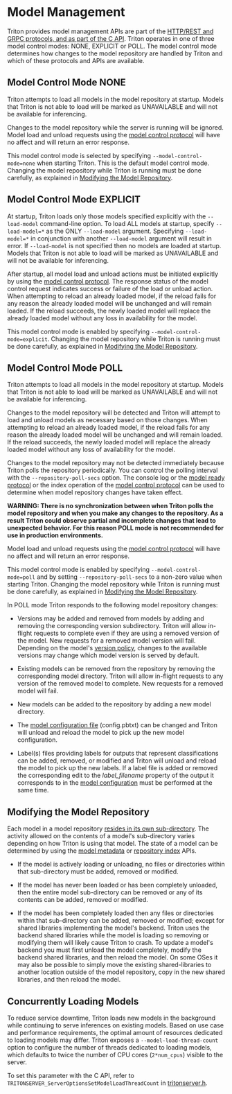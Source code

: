 <!--
# Copyright 2018-2022, NVIDIA CORPORATION & AFFILIATES. All rights reserved.
#
# Redistribution and use in source and binary forms, with or without
# modification, are permitted provided that the following conditions
# are met:
#  * Redistributions of source code must retain the above copyright
#    notice, this list of conditions and the following disclaimer.
#  * Redistributions in binary form must reproduce the above copyright
#    notice, this list of conditions and the following disclaimer in the
#    documentation and/or other materials provided with the distribution.
#  * Neither the name of NVIDIA CORPORATION nor the names of its
#    contributors may be used to endorse or promote products derived
#    from this software without specific prior written permission.
#
# THIS SOFTWARE IS PROVIDED BY THE COPYRIGHT HOLDERS ``AS IS'' AND ANY
# EXPRESS OR IMPLIED WARRANTIES, INCLUDING, BUT NOT LIMITED TO, THE
# IMPLIED WARRANTIES OF MERCHANTABILITY AND FITNESS FOR A PARTICULAR
# PURPOSE ARE DISCLAIMED.  IN NO EVENT SHALL THE COPYRIGHT OWNER OR
# CONTRIBUTORS BE LIABLE FOR ANY DIRECT, INDIRECT, INCIDENTAL, SPECIAL,
# EXEMPLARY, OR CONSEQUENTIAL DAMAGES (INCLUDING, BUT NOT LIMITED TO,
# PROCUREMENT OF SUBSTITUTE GOODS OR SERVICES; LOSS OF USE, DATA, OR
# PROFITS; OR BUSINESS INTERRUPTION) HOWEVER CAUSED AND ON ANY THEORY
# OF LIABILITY, WHETHER IN CONTRACT, STRICT LIABILITY, OR TORT
# (INCLUDING NEGLIGENCE OR OTHERWISE) ARISING IN ANY WAY OUT OF THE USE
# OF THIS SOFTWARE, EVEN IF ADVISED OF THE POSSIBILITY OF SUCH DAMAGE.
-->

# Model Management

Triton provides model management APIs are part of the [HTTP/REST and
GRPC protocols, and as part of the C
API](../customization_guide/inference_protocols.md). Triton operates in one of three model
control modes: NONE, EXPLICIT or POLL. The model control mode
determines how changes to the model repository are handled by Triton
and which of these protocols and APIs are available.

## Model Control Mode NONE

Triton attempts to load all models in the model repository at
startup. Models that Triton is not able to load will be marked as
UNAVAILABLE and will not be available for inferencing.

Changes to the model repository while the server is running will be
ignored. Model load and unload requests using the [model control
protocol](../protocol/extension_model_repository.md) will have no affect
and will return an error response.

This model control mode is selected by specifying
`--model-control-mode=none` when starting Triton. This is the default
model control mode. Changing the model repository while Triton is
running must be done carefully, as explained in [Modifying the Model
Repository](#modifying-the-model-repository).

## Model Control Mode EXPLICIT

At startup, Triton loads only those models specified explicitly with the
`--load-model` command-line option. To load ALL models at startup, specify 
`--load-model=*` as the ONLY `--load-model` argument. Specifying 
`--load-model=*` in conjunction with another `--load-model` argument will
result in error. If `--load-model` is not specified then no models are loaded
at startup. Models that Triton is not able to load will be marked as
UNAVAILABLE and will not be available for inferencing.

After startup, all model load and unload actions must be initiated
explicitly by using the [model control
protocol](../protocol/extension_model_repository.md). The response
status of the model control request indicates success or failure of
the load or unload action. When attempting to reload an already loaded
model, if the reload fails for any reason the already loaded model
will be unchanged and will remain loaded. If the reload succeeds, the
newly loaded model will replace the already loaded model without any
loss in availability for the model.

This model control mode is enabled by specifying
`--model-control-mode=explicit`. Changing the model repository while
Triton is running must be done carefully, as explained in [Modifying
the Model Repository](#modifying-the-model-repository).

## Model Control Mode POLL

Triton attempts to load all models in the model repository at
startup. Models that Triton is not able to load will be marked as
UNAVAILABLE and will not be available for inferencing.

Changes to the model repository will be detected and Triton will
attempt to load and unload models as necessary based on those changes.
When attempting to reload an already loaded model, if the reload fails
for any reason the already loaded model will be unchanged and will
remain loaded. If the reload succeeds, the newly loaded model will
replace the already loaded model without any loss of availability for
the model.

Changes to the model repository may not be detected immediately
because Triton polls the repository periodically. You can control the
polling interval with the `--repository-poll-secs` option. The console
log or the [model ready
protocol](https://github.com/kserve/kserve/blob/master/docs/predict-api/v2/required_api.md)
or the index operation of the [model control
protocol](../protocol/extension_model_repository.md) can be used to
determine when model repository changes have taken effect.

**WARNING: There is no synchronization between when Triton polls the
model repository and when you make any changes to the repository. As a
result Triton could observe partial and incomplete changes that lead
to unexpected behavior. For this reason POLL mode is not recommended
for use in production environments.**

Model load and unload requests using the [model control
protocol](../protocol/extension_model_repository.md) will have no affect
and will return an error response.

This model control mode is enabled by specifying
`--model-control-mode=poll` and by setting `--repository-poll-secs` to a
non-zero value when starting Triton. Changing the model repository
while Triton is running must be done carefully, as explained in
[Modifying the Model Repository](#modifying-the-model-repository).

In POLL mode Triton responds to the following model repository
changes:

* Versions may be added and removed from models by adding and removing
  the corresponding version subdirectory. Triton will allow in-flight
  requests to complete even if they are using a removed version of the
  model. New requests for a removed model version will fail. Depending
  on the model's [version
  policy](model_configuration.md#version-policy), changes to the
  available versions may change which model version is served by
  default.

* Existing models can be removed from the repository by removing the
  corresponding model directory.  Triton will allow in-flight requests
  to any version of the removed model to complete. New requests for a
  removed model will fail.

* New models can be added to the repository by adding a new model
  directory.

* The [model configuration file](model_configuration.md)
  (config.pbtxt) can be changed and Triton will unload and reload the
  model to pick up the new model configuration.

* Label(s) files providing labels for outputs that represent
  classifications can be added, removed, or modified and Triton will
  unload and reload the model to pick up the new labels. If a label
  file is added or removed the corresponding edit to the
  *label_filename* property of the output it corresponds to in the
  [model configuration](model_configuration.md) must be performed at
  the same time.

## Modifying the Model Repository

Each model in a model repository [resides in its own
sub-directory](model_repository.md#repository-layout). The activity
allowed on the contents of a model's sub-directory varies depending on
how Triton is using that model. The state of a model can be determined
by using the [model
metadata](../customization_guide/inference_protocols.md#inference-protocols-and-apis) or
[repository index](../protocol/extension_model_repository.md#index) APIs.

* If the model is actively loading or unloading, no files or
directories within that sub-directory must be added, removed or
modified.

* If the model has never been loaded or has been completely unloaded,
  then the entire model sub-directory can be removed or any of its
  contents can be added, removed or modified.

* If the model has been completely loaded then any files or
directories within that sub-directory can be added, removed or
modified; except for shared libraries implementing the model's
backend. Triton uses the backend shared libraries while the model is
loading so removing or modifying them will likely cause Triton to
crash. To update a model's backend you must first unload the model
completely, modify the backend shared libraries, and then reload the
model. On some OSes it may also be possible to simply move the
existing shared-libraries to another location outside of the model
repository, copy in the new shared libraries, and then reload the
model.

## Concurrently Loading Models

To reduce service downtime, Triton loads new models in the background while
continuing to serve inferences on existing models. Based on use case and
performance requirements, the optimal amount of resources dedicated to loading
models may differ. Triton exposes a `--model-load-thread-count` option to
configure the number of threads dedicated to loading models, which defaults to
twice the number of CPU cores (`2*num_cpus`) visible to the server. 

To set this parameter with the C API, refer to 
`TRITONSERVER_ServerOptionsSetModelLoadThreadCount` in 
[tritonserver.h](https://github.com/triton-inference-server/core/blob/main/include/triton/core/tritonserver.h).

